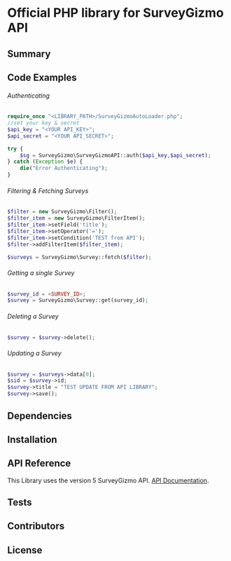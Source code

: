 # Official PHP library for SurveyGizmo API

## Summary


## Code Examples

###### Authenticating
```php
require_once "<LIBRARY_PATH>/SurveyGizmoAutoLoader.php";
//set your key & secret
$api_key = "<YOUR API_KEY>";
$api_secret = "<YOUR API_SECRET>";

try {
	$sg = SurveyGizmo\SurveyGizmoAPI::auth($api_key,$api_secret);
} catch (Exception $e) {
	die("Error Authenticating");
}
```
###### Filtering & Fetching Surveys
```php
$filter = new SurveyGizmo\Filter();
$filter_item = new SurveyGizmo\FilterItem();
$filter_item->setField('title');
$filter_item->setOperator('=');
$filter_item->setCondition('TEST from API');
$filter->addFilterItem($filter_item);

$surveys = SurveyGizmo\Survey::fetch($filter);
```

###### Getting a single Survey
```php
$survey_id = <SURVEY_ID>;
$survey = SurveyGizmo\Survey::get(survey_id);
```
###### Deleting a Survey
```php
$survey = $survey->delete();
```

###### Updating a Survey
```php
$survey = $surveys->data[0];
$sid = $survey->id;
$survey->title = "TEST UPDATE FROM API LIBRARY";
$survey->save();
```

## Dependencies


## Installation


## API Reference
This Library uses the version 5 SurveyGizmo API.  [API Documentation](https://apihelp.surveygizmo.com).

## Tests


## Contributors


## License
